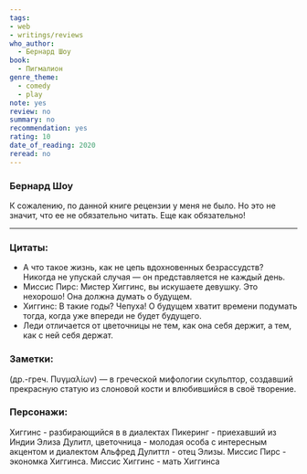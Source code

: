 ```yaml
---
tags:
- web
- writings/reviews
who_author:
  - Бернард Шоу
book:
  - Пигмалион
genre_theme:
  - comedy
  - play
note: yes
review: no
summary: no
recommendation: yes
rating: 10
date_of_reading: 2020
reread: no
---
```

### Бернард Шоу

К сожалению, по данной книге рецензии у меня не было. Но это не значит, что ее не обязательно читать. Еще как обязательно!

---
### Цитаты:
- А что такое жизнь, как не цепь вдохновенных безрассудств? Никогда не упускай случая — он представляется не каждый день.
- Миссис Пирс: Мистер Хиггинс, вы искушаете девушку. Это нехорошо! Она должна думать о будущем.  
- Хиггинс: В такие годы? Чепуха! О будущем хватит времени подумать тогда, когда уже впереди не будет будущего.  
- Леди отличается от цветочницы не тем, как она себя держит, а тем, как с ней себя держат.
### Заметки:
(др.-греч. Πυγμαλίων) — в греческой мифологии скульптор, создавший прекрасную  статую из слоновой кости и влюбившийся в своё творение.  
### Персонажи:
Хиггинс - разбирающийся в в диалектах
Пикеринг - приехавший из Индии
Элиза Дулитл, цветочница - молодая особа с интересным акцентом и диалектом
Альфред Дулиттл - отец Элизы.
Миссис Пирс - экономка Хиггинса.
Миссис Хиггинс - мать Хиггинса